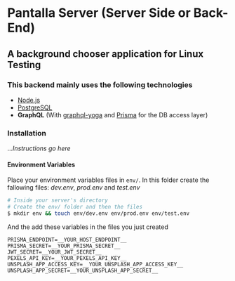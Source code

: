 # Pantalla Server (Server Side or Back-End)

## A background chooser application for Linux Testing

### This backend mainly uses the following technologies

- [Node.js](https://nodejs.org/en/)
- [PostgreSQL](https://www.postgresql.org/)
- **GraphQL** (With [graphql-yoga](https://github.com/prisma-labs/graphql-yoga) and [Prisma](https://www.prisma.io 'Prisma replaces traditional ORMs') for the DB access layer)

### Installation

..._Instructions go here_

#### Environment Variables

Place your environment variables files in `env/`. In this folder create the fallowing files: _dev.env_, _prod.env_ and _test.env_

```bash
# Inside your server's directory
# Create the env/ folder and then the files
$ mkdir env && touch env/dev.env env/prod.env env/test.env
```

And the add these variables in the files you just created

```env
PRISMA_ENDPOINT=__YOUR_HOST_ENDPOINT__
PRISMA_SECRET=__YOUR_PRISMA_SECRET__
JWT_SECRET=__YOUR_JWT_SECRET__
PEXELS_API_KEY=__YOUR_PEXELS_API_KEY__
UNSPLASH_APP_ACCESS_KEY=__YOUR_UNSPLASH_APP_ACCESS_KEY__
UNSPLASH_APP_SECRET=__YOUR_UNSPLASH_APP_SECRET__
```
